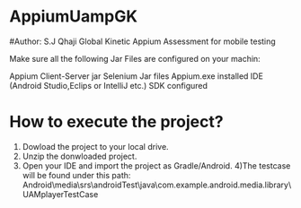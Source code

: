 # AppiumUampGK

#Author: S.J Qhaji
Global Kinetic Appium Assessment for mobile testing


Make sure all the following Jar Files are configured on your machin:

Appium Client-Server jar
Selenium Jar files
Appium.exe installed
IDE (Android Studio,Eclips or IntelliJ etc.)
SDK configured

How to execute the project?
======================================
1) Dowload the project to your local drive.
2) Unzip the donwloaded project.
3) Open your IDE and import the project as Gradle/Android.
4)The testcase will be found under this path: Android\media\srs\androidTest\java\com.example.android.media.library\UAMplayerTestCase
